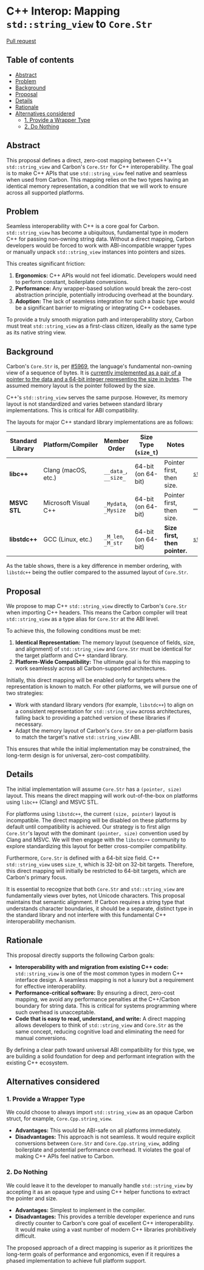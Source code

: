 # C++ Interop: Mapping `std::string_view` to `Core.Str`

<!--
Part of the Carbon Language project, under the Apache License v2.0 with LLVM
Exceptions. See /LICENSE for license information.
SPDX-License-Identifier: Apache-2.0 WITH LLVM-exception
-->

[Pull request](https://github.com/carbon-language/carbon-lang/pull/6177)

<!-- toc -->

## Table of contents

-   [Abstract](#abstract)
-   [Problem](#problem)
-   [Background](#background)
-   [Proposal](#proposal)
-   [Details](#details)
-   [Rationale](#rationale)
-   [Alternatives considered](#alternatives-considered)
    -   [1. Provide a Wrapper Type](#1-provide-a-wrapper-type)
    -   [2. Do Nothing](#2-do-nothing)

<!-- tocstop -->

## Abstract

This proposal defines a direct, zero-cost mapping between C++'s
`std::string_view` and Carbon's `Core.Str` for C++ interoperability. The goal is
to make C++ APIs that use `std::string_view` feel native and seamless when used
from Carbon. This mapping relies on the two types having an identical memory
representation, a condition that we will work to ensure across all supported
platforms.

## Problem

Seamless interoperability with C++ is a core goal for Carbon. `std::string_view`
has become a ubiquitous, fundamental type in modern C++ for passing non-owning
string data. Without a direct mapping, Carbon developers would be forced to work
with ABI-incompatible wrapper types or manually unpack `std::string_view`
instances into pointers and sizes.

This creates significant friction:

1.  **Ergonomics:** C++ APIs would not feel idiomatic. Developers would need to
    perform constant, boilerplate conversions.
2.  **Performance:** Any wrapper-based solution would break the zero-cost
    abstraction principle, potentially introducing overhead at the boundary.
3.  **Adoption:** The lack of seamless integration for such a basic type would
    be a significant barrier to migrating or integrating C++ codebases.

To provide a truly smooth migration path and interoperability story, Carbon must
treat `std::string_view` as a first-class citizen, ideally as the same type as
its native string view.

## Background

Carbon's `Core.Str` is, per
[#5969](https://github.com/carbon-language/carbon-lang/issues/5969), the
language's fundamental non-owning view of a sequence of bytes. It is
[currently implemented as a pair of a pointer to the data and a 64-bit integer representing the size in bytes](https://github.com/carbon-language/carbon-lang/blob/7c13bddc92be8ceac758189df76ebbb048e1a9d5/core/prelude/types/string.carbon#L19-L22).
The assumed memory layout is the pointer followed by the size.

C++'s `std::string_view` serves the same purpose. However, its memory layout is
not standardized and varies between standard library implementations. This is
critical for ABI compatibility.

The layouts for major C++ standard library implementations are as follows:

| Standard Library | Platform/Compiler    | Member Order         | Size Type (`size_t`) | Notes                         | Source                                                                                                                                                |
| ---------------- | -------------------- | -------------------- | -------------------- | ----------------------------- | ----------------------------------------------------------------------------------------------------------------------------------------------------- |
| **libc++**       | Clang (macOS, etc.)  | `__data_`, `__size_` | 64-bit (on 64-bit)   | Pointer first, then size.     | [`string_view`](https://github.com/llvm/llvm-project/blob/fd5bc6033e521b946f04cb9c473d9cca3da2da9b/libcxx/include/string_view#L711-L712)              |
| **MSVC STL**     | Microsoft Visual C++ | `_Mydata`, `_Mysize` | 64-bit (on 64-bit)   | Pointer first, then size.     | [`__msvc_string_view.hpp`](https://github.com/microsoft/STL/blob/ba64eaaa8592c700949f3c09a0d8570b932828f5/stl/inc/__msvc_string_view.hpp#L1924-L1925) |
| **libstdc++**    | GCC (Linux, etc.)    | `_M_len`, `_M_str`   | 64-bit (on 64-bit)   | **Size first, then pointer.** | [`string_view`](https://github.com/gcc-mirror/gcc/blob/6b999bf40090f356c5bb5ff8a82e7e0dc4c4ae05/libstdc%2B%2B-v3/include/std/string_view#L590-L591)   |

As the table shows, there is a key difference in member ordering, with
`libstdc++` being the outlier compared to the assumed layout of `Core.Str`.

## Proposal

We propose to map C++ `std::string_view` directly to Carbon's `Core.Str` when
importing C++ headers. This means the Carbon compiler will treat
`std::string_view` as a type alias for `Core.Str` at the ABI level.

To achieve this, the following conditions must be met:

1.  **Identical Representation:** The memory layout (sequence of fields, size,
    and alignment) of `std::string_view` and `Core.Str` must be identical for
    the target platform and C++ standard library.
2.  **Platform-Wide Compatibility:** The ultimate goal is for this mapping to
    work seamlessly across all Carbon-supported architectures.

Initially, this direct mapping will be enabled only for targets where the
representation is known to match. For other platforms, we will pursue one of two
strategies:

-   Work with standard library vendors (for example, `libstdc++`) to align on a
    consistent representation for `std::string_view` across architectures,
    falling back to providing a patched version of these libraries if necessary.
-   Adapt the memory layout of Carbon's `Core.Str` on a per-platform basis to
    match the target's native `std::string_view` ABI.

This ensures that while the initial implementation may be constrained, the
long-term design is for universal, zero-cost compatibility.

## Details

The initial implementation will assume `Core.Str` has a `(pointer, size)`
layout. This means the direct mapping will work out-of-the-box on platforms
using `libc++` (Clang) and MSVC STL.

For platforms using `libstdc++`, the current `(size, pointer)` layout is
incompatible. The direct mapping will be disabled on these platforms by default
until compatibility is achieved. Our strategy is to first align `Core.Str`'s
layout with the dominant `(pointer, size)` convention used by Clang and MSVC. We
will then engage with the `libstdc++` community to explore standardizing this
layout for better cross-compiler compatibility.

Furthermore, `Core.Str` is defined with a 64-bit size field. C++
`std::string_view` uses `size_t`, which is 32-bit on 32-bit targets. Therefore,
this direct mapping will initially be restricted to 64-bit targets, which are
Carbon's primary focus.

It is essential to recognize that both `Core.Str` and `std::string_view` are
fundamentally views over bytes, not Unicode characters. This proposal maintains
that semantic alignment. If Carbon requires a string type that understands
character boundaries, it should be a separate, distinct type in the standard
library and not interfere with this fundamental C++ interoperability mechanism.

## Rationale

This proposal directly supports the following Carbon goals:

-   **Interoperability with and migration from existing C++ code:**
    `std::string_view` is one of the most common types in modern C++ interface
    design. A seamless mapping is not a luxury but a requirement for effective
    interoperability.
-   **Performance-critical software:** By ensuring a direct, zero-cost mapping,
    we avoid any performance penalties at the C++/Carbon boundary for string
    data. This is critical for systems programming where such overhead is
    unacceptable.
-   **Code that is easy to read, understand, and write:** A direct mapping
    allows developers to think of `std::string_view` and `Core.Str` as the same
    concept, reducing cognitive load and eliminating the need for manual
    conversions.

By defining a clear path toward universal ABI compatibility for this type, we
are building a solid foundation for deep and performant integration with the
existing C++ ecosystem.

## Alternatives considered

### 1. Provide a Wrapper Type

We could choose to always import `std::string_view` as an opaque Carbon struct,
for example, `Core.Cpp.string_view`.

-   **Advantages:** This would be ABI-safe on all platforms immediately.
-   **Disadvantages:** This approach is not seamless. It would require explicit
    conversions between `Core.Str` and `Core.Cpp.string_view`, adding
    boilerplate and potential performance overhead. It violates the goal of
    making C++ APIs feel native to Carbon.

### 2. Do Nothing

We could leave it to the developer to manually handle `std::string_view` by
accepting it as an opaque type and using C++ helper functions to extract the
pointer and size.

-   **Advantages:** Simplest to implement in the compiler.
-   **Disadvantages:** This provides a terrible developer experience and runs
    directly counter to Carbon's core goal of excellent C++ interoperability. It
    would make using a vast number of modern C++ libraries prohibitively
    difficult.

The proposed approach of a direct mapping is superior as it prioritizes the
long-term goals of performance and ergonomics, even if it requires a phased
implementation to achieve full platform support.
